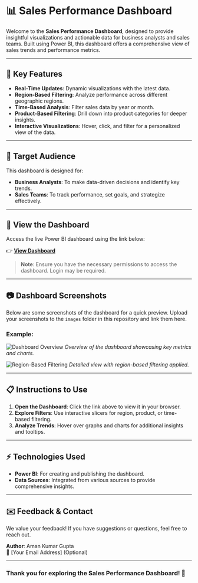 # 📊 Sales Performance Dashboard

Welcome to the **Sales Performance Dashboard**, designed to provide insightful visualizations and actionable data for business analysts and sales teams. Built using Power BI, this dashboard offers a comprehensive view of sales trends and performance metrics.

---

## 🌟 Key Features
- **Real-Time Updates**: Dynamic visualizations with the latest data.
- **Region-Based Filtering**: Analyze performance across different geographic regions.
- **Time-Based Analysis**: Filter sales data by year or month.
- **Product-Based Filtering**: Drill down into product categories for deeper insights.
- **Interactive Visualizations**: Hover, click, and filter for a personalized view of the data.

---

## 🎯 Target Audience
This dashboard is designed for:
- **Business Analysts**: To make data-driven decisions and identify key trends.
- **Sales Teams**: To track performance, set goals, and strategize effectively.

---

## 🚀 View the Dashboard
Access the live Power BI dashboard using the link below:

👉 [**View Dashboard**](https://app.powerbi.com/groups/me/reports/c4234e23-b7c6-4b9b-9386-39ca7b9d4056/2471e4feb2a4158ce6eb?experience=power-bi)

> **Note**: Ensure you have the necessary permissions to access the dashboard. Login may be required.

---

## 📷 Dashboard Screenshots
Below are some screenshots of the dashboard for a quick preview. Upload your screenshots to the `images` folder in this repository and link them here.

### Example:
![Dashboard Overview](images/dashboard-overview.png)
*Overview of the dashboard showcasing key metrics and charts.*

![Region-Based Filtering](images/region-filter.png)
*Detailed view with region-based filtering applied.*

---

## 📋 Instructions to Use
1. **Open the Dashboard**: Click the link above to view it in your browser.
2. **Explore Filters**: Use interactive slicers for region, product, or time-based filtering.
3. **Analyze Trends**: Hover over graphs and charts for additional insights and tooltips.

---

## ⚡ Technologies Used
- **Power BI**: For creating and publishing the dashboard.
- **Data Sources**: Integrated from various sources to provide comprehensive insights.

---

## ✉️ Feedback & Contact
We value your feedback! If you have suggestions or questions, feel free to reach out.

**Author**: Aman Kumar Gupta  
📧 [Your Email Address] (Optional)

---

### Thank you for exploring the Sales Performance Dashboard! 🎉
